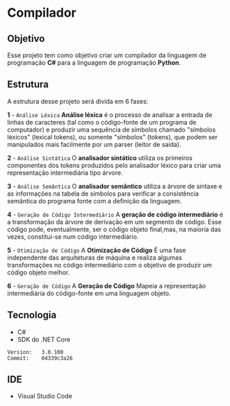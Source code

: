 # Compilador

## Objetivo
Esse projeto tem como objetivo criar um compilador da linguagem de programação **C#** para a linguagem de programação **Python**.

## Estrutura
A estrutura desse projeto será divida em 6 fases:

**1** - `Análise Léxica` **Análise léxica** é o processo de analisar a entrada de linhas de caracteres (tal como o código-fonte de um programa de computador) e produzir uma sequência de símbolos chamado "símbolos léxicos" (lexical tokens), ou somente "símbolos" (tokens), que podem ser manipulados mais facilmente por um parser (leitor de saída).

**2** -  `Análise Sintática` O **analisador sintático** utiliza os primeiros componentes dos tokens produzidos pelo analisador léxico para criar uma representação intermediária tipo árvore.

**3** - `Análise Semântica` O **analisador semântico** utiliza a árvore de sintaxe e as informações na tabela de símbolos para verificar a consistência semântica do programa fonte com a definição da linguagem.

**4** - `Geração de Código Intermediário` A **geração de código intermediário** é a transformação da árvore de derivação em um segmento de código.
Esse código pode, eventualmente, ser o código objeto final,mas, na maioria das vezes, constitui-se num código intermediário.

**5** - `Otimização de Código` A **Otimização de Código** É uma fase independente das arquiteturas de máquina e realiza algumas transformações no
código intermediário com o objetivo de produzir um código objeto melhor.

**6** - `Geração de Código` A **Geração de Código** Mapeia a representação intermediária do código-fonte em uma linguagem objeto.

## Tecnologia
* C#
* SDK do .NET Core
```
Version:   3.0.100
Commit:    04339c3a26
```

## IDE
* Visual Studio Code